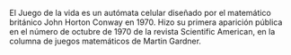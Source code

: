 El Juego de la vida es un autómata celular diseñado por el matemático británico John Horton Conway en 1970. Hizo su primera aparición pública en el número de octubre de 1970 de la revista Scientific American, en la columna de juegos matemáticos de Martin Gardner.